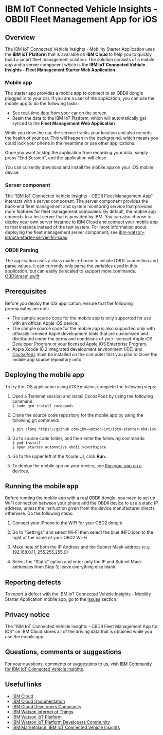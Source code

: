 # IBM IoT Connected Vehicle Insights - OBDII Fleet Management App for iOS


## Overview
The IBM IoT Connected Vehicle Insights - Mobility Starter Application uses the **IBM IoT Platform** that is available on **IBM Cloud** to help you to quickly build a smart fleet management solution. The solution consists of a mobile app and a server component which is the **IBM IoT Connected Vehicle Insights - Fleet Management Starter Web Application**.

### Mobile app
The starter app provides a mobile app to connect to an OBDII dongle plugged in to your car. If you are a user of the application, you can use the mobile app to do the following tasks:

- See real-time data from your car on the screen
- Beam the data to the IBM IoT Platform, which will automatically get synced to the **Fleet Management Web Application**

While you drive the car, the service tracks your location and also records the health of your car. This will happen in the background, which means you could lock your phone in the meantime or use other applications.

Once you want to stop the application from recording your data, simply press "End Session", and the application will close.

You can currently download and install the mobile app on your iOS mobile device.

### Server component
The "IBM IoT Connected Vehicle Insights - OBDII Fleet Management App" interacts with a server component. The server component provides the back-end fleet management and system monitoring service that provides more features for fleet management companies. By default, the mobile app connects to a test server that is provided by IBM. You can also choose to deploy your own server instance to IBM Cloud and connect your mobile app to that instance instead of the test system. For more information about deploying the fleet management server component, see [ibm-watson-iot/iota-starter-server-fm-saas](https://github.com/ibm-watson-iot/iota-starter-server-fm-saas).

### OBDII Parsing
The application uses a class made in-house to initiate OBDII connection and parse values. It can currently only parse the variables used in this application, but can easily be scaled to support more commands.
[OBDStream.swift](https://github.ibm.com/Watson-IoT/IoT-Automotive-OBD2-iOS/blob/master/starter.automotive.obdii/OBDStream.swift)


## Prerequisites

Before you deploy the iOS application, ensure that the following prerequisites are met:

- The sample source code for the mobile app is only supported for use with an official Apple iOS device.
- The sample source code for the mobile app is also supported only with officially licensed Apple development tools that are customized and distributed under the terms and conditions of your licensed Apple iOS Developer Program or your licensed Apple iOS Enterprise Program.
- Apple Xcode 10.2 integrated development environment (IDE) and [CocoaPods](https://cocoapods.org/) must be installed on the computer that you plan to clone the mobile app source repository onto.


## Deploying the mobile app

To try the iOS application using iOS Emulator, complete the following steps:

1. Open a Terminal session and install CocoaPods by using the following command:   
```$ sudo gem install cocoapods```    

2. Clone the source code repository for the mobile app by using the following git command:    

    ```$ git clone https://github.com/ibm-watson-iot/iota-starter-obd-ios```  
3. Go to source code folder, and then enter the following commands:   
```$ pod install```  
```$ open starter.automotive.obdii.xcworkspace```

4. Go to the upper left of the Xcode UI, click **Run**.

5. To deploy the mobile app on your device, see [Run your app on a devices](https://help.apple.com/xcode/mac/current/#/dev60b6fbbc7).

## Running the mobile app
Before running the mobile app with a real OBDII dongle, you need to set up WiFi connection between your phone and the OBDII device to use a static IP address, unless the instruction given from the device manufacturer directs otherwise. Do the following steps:

1. Connect your iPhone to the WiFi for your OBD2 dongle

2. Go to "Settings" and select Wi-Fi then select the blue INFO icon to the right of the name of your OBD2 Wi-Fi

3. Make note of both the IP Address and the Subnet Mask address (e.g. 192.168.0.11, 255.255.255.0)

4. Select the "Static" option and enter only the IP and Subnet Mask addresses from Step 3; leave everything else blank

## Reporting defects
To report a defect with the IBM IoT Connected Vehicle Insights - Mobility Starter Application mobile app, go to the [Issues](https://github.com/ibm-watson-iot/iota-starter-obd-ios/issues) section.

## Privacy notice
The "IBM IoT Connected Vehicle Insights - OBDII Fleet Management App for iOS" on IBM Cloud stores all of the driving data that is obtained while you use the mobile app.

## Questions, comments or suggestions
For your questions, comments or suggestions to us, visit [IBM Community for IBM IoT Connected Vehicle Insights](https://community.ibm.com/community/user/imwuc/communities/globalgrouphome?CommunityKey=eaea64a5-fb9b-4d78-b1bd-d87dc70e8171).

## Useful links
- [IBM Cloud](https://cloud.ibm.com)
- [IBM Cloud Documentation](https://cloud.ibm.com/docs)
- [IBM Cloud Developers Community](https://developer.ibm.com/depmodels/cloud)
- [IBM Watson Internet of Things](http://www.ibm.com/internet-of-things)
- [IBM Watson IoT Platform](https://www.ibm.com/internet-of-things/solutions/iot-platform/watson-iot-platform)
- [IBM Watson IoT Platform Developers Community](https://developer.ibm.com/iotplatform)
- [IBM Marketplace: IBM IoT Connected Vehicle Insights](https://www.ibm.com/us-en/marketplace/iot-for-automotive)
